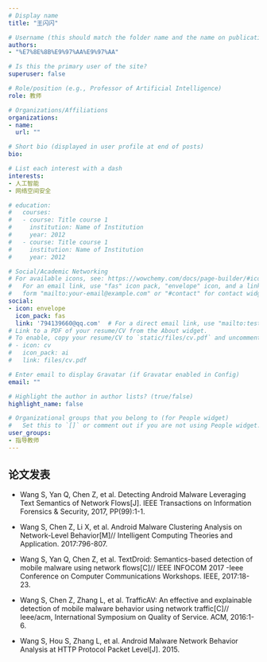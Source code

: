 ```yaml
---
# Display name
title: "王闪闪"

# Username (this should match the folder name and the name on publications)
authors:
- "%E7%8E%8B%E9%97%AA%E9%97%AA"

# Is this the primary user of the site?
superuser: false

# Role/position (e.g., Professor of Artificial Intelligence)
role: 教师

# Organizations/Affiliations
organizations:
- name: 
  url: ""

# Short bio (displayed in user profile at end of posts)
bio: 

# List each interest with a dash
interests:
- 人工智能
- 网络空间安全

# education:
#   courses:
#   - course: Title course 1
#     institution: Name of Institution
#     year: 2012
#   - course: Title course 1
#     institution: Name of Institution
#     year: 2012

# Social/Academic Networking
# For available icons, see: https://wowchemy.com/docs/page-builder/#icons
#   For an email link, use "fas" icon pack, "envelope" icon, and a link in the
#   form "mailto:your-email@example.com" or "#contact" for contact widget.
social:
- icon: envelope
  icon_pack: fas
  link: '794139660@qq.com'  # For a direct email link, use "mailto:test@example.org".
# Link to a PDF of your resume/CV from the About widget.
# To enable, copy your resume/CV to `static/files/cv.pdf` and uncomment the lines below.
# - icon: cv
#   icon_pack: ai
#   link: files/cv.pdf

# Enter email to display Gravatar (if Gravatar enabled in Config)
email: ""

# Highlight the author in author lists? (true/false)
highlight_name: false

# Organizational groups that you belong to (for People widget)
#   Set this to `[]` or comment out if you are not using People widget.
user_groups:
- 指导教师
---
```

## 论文发表
- Wang S, Yan Q, Chen Z, et al. Detecting Android Malware Leveraging Text Semantics of Network Flows[J]. IEEE Transactions on Information Forensics & Security, 2017, PP(99):1-1.

- Wang S, Chen Z, Li X, et al. Android Malware Clustering Analysis on Network-Level Behavior[M]// Intelligent Computing Theories and Application. 2017:796-807.

- Wang S, Yan Q, Chen Z, et al. TextDroid: Semantics-based detection of mobile malware using network flows[C]// IEEE INFOCOM 2017 -Ieee Conference on Computer Communications Workshops. IEEE, 2017:18-23.

- Wang S, Chen Z, Zhang L, et al. TrafficAV: An effective and explainable detection of mobile malware behavior using network traffic[C]// Ieee/acm, International Symposium on Quality of Service. ACM, 2016:1-6.

- Wang S, Hou S, Zhang L, et al. Android Malware Network Behavior Analysis at HTTP Protocol Packet Level[J]. 2015.
